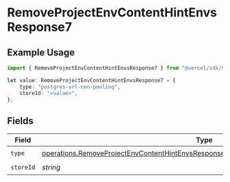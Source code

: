 # RemoveProjectEnvContentHintEnvsResponse7

## Example Usage

```typescript
import { RemoveProjectEnvContentHintEnvsResponse7 } from "@vercel/sdk/models/operations";

let value: RemoveProjectEnvContentHintEnvsResponse7 = {
    type: "postgres-url-non-pooling",
    storeId: "<value>",
};
```

## Fields

| Field                                                                                                                                                                                            | Type                                                                                                                                                                                             | Required                                                                                                                                                                                         | Description                                                                                                                                                                                      |
| ------------------------------------------------------------------------------------------------------------------------------------------------------------------------------------------------ | ------------------------------------------------------------------------------------------------------------------------------------------------------------------------------------------------ | ------------------------------------------------------------------------------------------------------------------------------------------------------------------------------------------------ | ------------------------------------------------------------------------------------------------------------------------------------------------------------------------------------------------ |
| `type`                                                                                                                                                                                           | [operations.RemoveProjectEnvContentHintEnvsResponse200ApplicationJSONResponseBody37Type](../../models/operations/removeprojectenvcontenthintenvsresponse200applicationjsonresponsebody37type.md) | :heavy_check_mark:                                                                                                                                                                               | N/A                                                                                                                                                                                              |
| `storeId`                                                                                                                                                                                        | *string*                                                                                                                                                                                         | :heavy_check_mark:                                                                                                                                                                               | N/A                                                                                                                                                                                              |